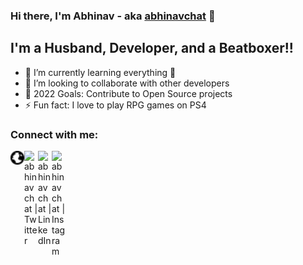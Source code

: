 ### Hi there, I'm Abhinav - aka [abhinavchat][website] 👋 

## I'm a Husband, Developer, and a Beatboxer!!

- 🌱 I’m currently learning everything 🤣
- 👯 I’m looking to collaborate with other developers
- 🥅 2022 Goals: Contribute to Open Source projects
- ⚡ Fun fact: I love to play RPG games on PS4

### Connect with me:

[<img align="left" alt="pensioningblues.wordpress.com" width="22px" src="https://raw.githubusercontent.com/iconic/open-iconic/master/svg/globe.svg" />][website]
[<img align="left" alt="abhinavchat | Twitter" width="22px" src="https://cdn.jsdelivr.net/npm/simple-icons@v3/icons/twitter.svg" />][twitter]
[<img align="left" alt="abhinavchat | LinkedIn" width="22px" src="https://cdn.jsdelivr.net/npm/simple-icons@v3/icons/linkedin.svg" />][linkedin]
[<img align="left" alt="abhinavchat | Instagram" width="22px" src="https://cdn.jsdelivr.net/npm/simple-icons@v3/icons/instagram.svg" />][instagram]

<br />
<br />


[website]: https://pensioningblues.wordpress.com/
[twitter]: https://twitter.com/abhinavchat
[instagram]: https://www.instagram.com/abhinavchat/
[linkedin]: https://www.linkedin.com/in/abhinavchat/